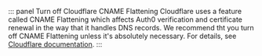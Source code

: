 ::: panel Turn off Cloudflare CNAME Flattening
Cloudflare uses a feature called CNAME Flattening which affects Auth0 verification and certificate renewal in the way that it handles DNS records. We recommend tht you turn off CNAME Flattening unless it's absolutely necessary. For details, see [Cloudflare documentation](https://support.cloudflare.com/hc/en-us/articles/200169056-Understand-and-configure-CNAME-Flattening).
:::
